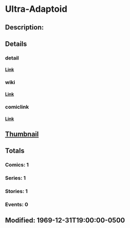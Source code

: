 # Ultra-Adaptoid
## Description: 
## Details
### detail
#### [Link](http://marvel.com/characters/2442/ultra-adaptoid?utm_campaign=apiRef&utm_source=225578a89fc76f3d20fbffda5d17a88d)
### wiki
#### [Link](http://marvel.com/universe/Adaptoid_(Ultra-Adaptoid)?utm_campaign=apiRef&utm_source=225578a89fc76f3d20fbffda5d17a88d)
### comiclink
#### [Link](http://marvel.com/comics/characters/1011125/ultra-adaptoid?utm_campaign=apiRef&utm_source=225578a89fc76f3d20fbffda5d17a88d)
## [Thumbnail](http://i.annihil.us/u/prod/marvel/i/mg/b/40/image_not_available.jpg)
## Totals
### Comics: 1
### Series: 1
### Stories: 1
### Events: 0
## Modified: 1969-12-31T19:00:00-0500